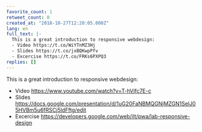 ```yaml
---
favorite_count: 1
retweet_count: 0
created_at: "2018-10-27T12:20:05.000Z"
lang: en
full_text: |-
  This is a great introduction to responsive webdesign:
  - Video https://t.co/WiYTnMZ3Hj
  - Slides https://t.co/jxBQKwpPfv
  - Excercise https://t.co/FRKs6PXPQ3
replies: []
---
```


This is a great introduction to responsive webdesign:

- Video <https://www.youtube.com/watch?v=T-hVjfc7E-c>
- Slides
  <https://docs.google.com/presentation/d/1uG20FaNBMQGNjMZGN1SelJ05HVBm5u6fRSCj5ldFftg/edit>
- Excercise <https://developers.google.com/web/ilt/pwa/lab-responsive-design>

